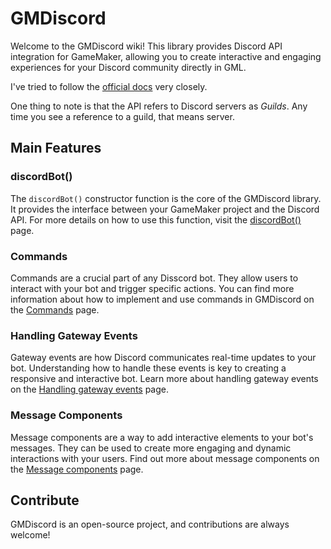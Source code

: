 # **GMDiscord**
Welcome to the GMDiscord wiki! This library provides Discord API integration for GameMaker, allowing you to create interactive and engaging experiences for your Discord community directly in GML.

I've tried to follow the [official docs](https://discord.com/developers/docs) very closely. 

One thing to note is that the API refers to Discord servers as *Guilds*. Any time you see a reference to a guild, that means server. 

## **Main Features**

### **discordBot()**
The `discordBot()` constructor function is the core of the GMDiscord library. It provides the interface between your GameMaker project and the Discord API. For more details on how to use this function, visit the [discordBot()](discordBot().md) page.

### **Commands**
Commands are a crucial part of any Disscord bot. They allow users to interact with your bot and trigger specific actions. You can find more information about how to implement and use commands in GMDiscord on the [Commands](Commands) page.

### **Handling Gateway Events**
Gateway events are how Discord communicates real-time updates to your bot. Understanding how to handle these events is key to creating a responsive and interactive bot. Learn more about handling gateway events on the [Handling gateway events](Handling-gateway-events) page.

### **Message Components**
Message components are a way to add interactive elements to your bot's messages. They can be used to create more engaging and dynamic interactions with your users. Find out more about message components on the [Message components](Message-components) page.

## **Contribute**
GMDiscord is an open-source project, and contributions are always welcome!